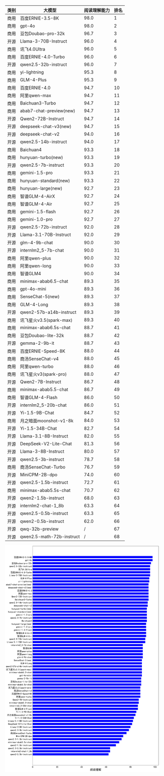 
| 类别 | 大模型                         | 阅读理解能力 | 排名 |
|-----|------------------------------|---------|----|
|商用|百度ERNIE-3.5-8K|98.0|1|
|商用|gpt-4o|98.0|2|
|商用|豆包Doubao-pro-32k|96.7|3|
|开源|Llama-3-70B-Instruct|96.0|4|
|商用|讯飞4.0Ultra|96.0|5|
|商用|百度ERNIE-4.0-Turbo|96.0|6|
|开源|qwen2.5-32b-instruct|96.0|7|
|商用|yi-lightning|95.3|8|
|商用|GLM-4-Plus|95.3|9|
|商用|百度ERNIE-4.0|94.7|10|
|商用|阿里qwen-max|94.7|11|
|商用|Baichuan3-Turbo|94.7|12|
|商用|abab7-chat-preview(new)|94.7|13|
|开源|Qwen2-72B-Instruct|94.7|14|
|开源|deepseek-chat-v3(new)|94.7|15|
|开源|deepseek-chat-v2|94.0|16|
|开源|qwen2.5-14b-instruct|94.0|17|
|商用|Baichuan4|93.3|18|
|商用|hunyuan-turbo(new)|93.3|19|
|开源|qwen2.5-7b-instruct|93.3|20|
|商用|gemini-1.5-pro|93.3|21|
|商用|hunyuan-standard(new)|93.3|22|
|商用|hunyuan-large(new)|92.7|23|
|商用|智谱GLM-4-AirX|92.7|24|
|商用|智谱GLM-4-Air|92.7|25|
|商用|gemini-1.5-flash|92.7|26|
|商用|gemini-1.0-pro|92.7|27|
|开源|qwen2.5-72b-instruct|92.0|28|
|开源|Llama-3.1-70B-Instruct|92.0|29|
|开源|glm-4-9b-chat|90.0|30|
|开源|internlm2_5-7b-chat|90.0|31|
|商用|阿里qwen-plus|90.0|32|
|商用|阿里qwen-long|90.0|33|
|商用|智谱GLM4|90.0|34|
|商用|minimax-abab6.5-chat|89.3|35|
|商用|gpt-4o-mini|89.3|36|
|商用|SenseChat-5(new)|89.3|37|
|商用|GLM-4-Long|89.3|38|
|开源|qwen2-57b-a14b-instruct|89.3|39|
|商用|讯飞星火v3.5(spark-max)|89.3|40|
|商用|minimax-abab6.5s-chat|88.7|41|
|商用|豆包Doubao-lite-32k|88.7|42|
|开源|gemma-2-9b-it|88.7|43|
|商用|百度ERNIE-Speed-8K|88.0|44|
|商用|商汤SenseChat-v4|88.0|45|
|商用|阿里qwen-turbo|88.0|46|
|商用|讯飞星火v3(spark-pro)|88.0|47|
|开源|Qwen2-7B-Instruct|86.7|48|
|商用|minimax-abab5.5-chat|86.7|49|
|商用|智谱GLM-4-Flash|86.0|50|
|开源|internlm2_5-20b-chat|86.0|51|
|开源|Yi-1.5-9B-Chat|84.7|52|
|商用|月之暗面moonshot-v1-8k|84.0|53|
|开源|Yi-1.5-34B-Chat|82.7|54|
|开源|Llama-3.1-8B-Instruct|82.0|55|
|开源|DeepSeek-V2-Lite-Chat|81.3|56|
|开源|Llama-3-8B-Instruct|80.0|57|
|开源|qwen2.5-3b-instruct|78.7|58|
|商用|商汤SenseChat-Turbo|76.7|59|
|开源|MiniCPM-2B-dpo|74.0|60|
|开源|qwen2.5-1.5b-instruct|72.7|61|
|商用|minimax-abab5.5s-chat|70.7|62|
|开源|qwen2-1.5b-instruct|68.0|63|
|开源|internlm2-chat-1_8b|63.3|64|
|开源|qwen2.5-0.5b-instruct|63.3|65|
|开源|qwen2-0.5b-instruct|62.0|66|
|开源|qwq-32b-preview|/|67|
|开源|qwen2.5-math-72b-instruct|/|68|


![lin](../pic/mrc.png)
